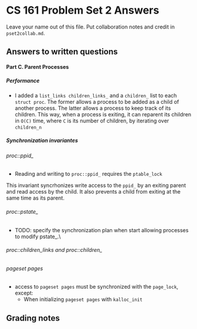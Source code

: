 # CS 161 Problem Set 2 Answers

Leave your name out of this file. Put collaboration notes and credit in
`pset2collab.md`.

## Answers to written questions

#### Part C. Parent Processes

##### Performance

- I added a `list_links children_links_` and a `children_` list to each `struct proc`. The former allows a process to be added as a child of another process. The latter allows a process to keep track of its children. This way, when a process is exiting, it can reparent its children in `O(C)` time, where `C` is its number of children, by iterating over `children_n`

##### Synchronization invariantes

###### proc::ppid\_

- Reading and writing to `proc::ppid_` requires the `ptable_lock`

This invariant syncrhonizes write access to the `ppid_` by an exiting parent and read access by the child. It also prevents a child from exiting at the same time as its parent.

###### proc::pstate\_

- TODO: specify the synchronization plan when start allowing processes to modify pstate\_.\

###### proc::children_links and proc::children\_

###### pageset pages

- access to `pageset pages` must be synchronized with the `page_lock`, except:
  - When initializing `pageset pages` with `kalloc_init`

## Grading notes
